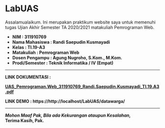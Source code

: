 # LabUAS
Assalamualaikum. Ini merupakan praktikum website saya untuk memenuhi tugas Ujian Akhir Semester TA 2020/2021 matakuliah Pemrograman Web.<b>
- NIM : 311910769<b>
- Nama Mahasiswa : Randi Saepudin Kusmayadi<b>
- Kelas : TI.19-A3<b>
- Matakuliah : Pemrograman Web<b>
- Dosen Pengampu : Agung Nugroho, S.Kom., M.Kom.<b>
- Prodi/Semester : Teknik Informatika / IV (Empat)</b>
<tr><hr>
LINK DOKUMENTASI :
  
[UAS_Pemrograman.Web_311910769_Randi.Saepudin.Kusmayadi_TI.19.A3.pdf](https://github.com/randisaeyadi16/LabUAS/files/6859453/UAS_Pemrograman.Web_311910769_Randi.Saepudin.Kusmayadi_TI.19.A3.pdf)<br>


LINK DEMO : https://http://localhost/LabUAS/datawarga/
<hr>

<b><i>Mohon Maaf Pak, Bila ada Kekurangan ataupun Kesalahan,</i></b><br>
Terima Kasih, Pak.
